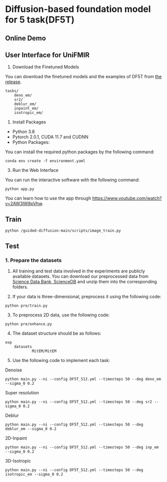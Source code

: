 # Diffusion-based foundation model for 5 task(DF5T)
 
## Online Demo



## User Interface for UniFMIR

1. Download the Finetuned Models

You can download the finetuned models and the examples of DF5T from [the release](https://drive.google.com/drive/folders/19gP4LV_GbyEcaHz3pufhUO5XVK9MFQgm?usp=drive_link). 


```
tasks/
    deno_em/
    sr2/
    deblur_em/
    inpaint_em/
    isotropic_em/
```

1. Install Packages

* Python 3.8
* Pytorch 2.0.1, CUDA 11.7 and CUDNN 
* Python Packages: 

You can install the required python packages by the following command:

```
conda env create -f environment.yaml
```

3. Run the Web Interface

You can run the interactive software with the following command:


```
python app.py
```

You can learn how to use the app through https://www.youtube.com/watch?v=2AW3lW8pVhw.

## Train


```
python /guided-diffusion-main/scripts/image_train.py
```


## Test

### 1. Prepare the datasets

1. All training and test data involved in the experiments are publicly available datasets. You can download our preprocessed data from [Science Data Bank, ScienceDB](https://www.scidb.cn/detail?dataSetId=8d30c6b23acd46d09e44114e8f739fe4) and unzip them into the corresponding folders. 


2. If your data is three-dimensional, preprocess it using the following code:


```
python pre/train.py
```

3. To preprocess 2D data, use the following code:


```
python pre/enhance.py
```
4. The dataset structure should be as follows:


```
exp
    datasets
            MitEM/MitEM
```
5. Use the following code to implement each task:


Denoise
```
python main.py --ni --config DF5T_512.yml --timesteps 50 --deg deno_em --sigma_0 0.2
```


Super resolution
```
python main.py --ni --config DF5T_512.yml --timesteps 50 --deg sr2 --sigma_0 0.2
```


Deblur
```
python main.py --ni --config DF5T_512.yml --timesteps 50 --deg deblur_em --sigma_0 0.2
```


2D-Inpaint
```
python main.py --ni --config DF5T_512.yml --timesteps 50 --deg inp_em --sigma_0 0.2
```


3D-Isotropic
```
python main.py --ni --config DF5T_512.yml --timesteps 50 --deg isotropic_em --sigma_0 0.2
```